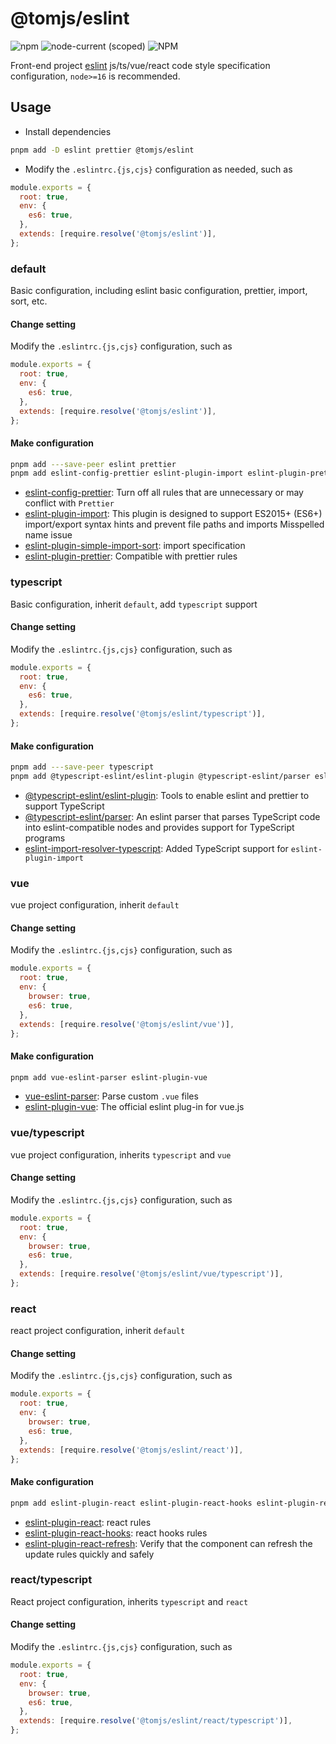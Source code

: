 # @tomjs/eslint

![npm](https://img.shields.io/npm/v/@tomjs/eslint) ![node-current (scoped)](https://img.shields.io/node/v/@tomjs/eslint) ![NPM](https://img.shields.io/npm/l/@tomjs/eslint)

Front-end project [eslint](https://zh-hans.eslint.org/) js/ts/vue/react code style specification configuration, `node>=16` is recommended.

## Usage

- Install dependencies

```bash
pnpm add -D eslint prettier @tomjs/eslint
```

- Modify the `.eslintrc.{js,cjs}` configuration as needed, such as

```js
module.exports = {
  root: true,
  env: {
    es6: true,
  },
  extends: [require.resolve('@tomjs/eslint')],
};
```

### default

Basic configuration, including eslint basic configuration, prettier, import, sort, etc.

#### Change setting

Modify the `.eslintrc.{js,cjs}` configuration, such as

```js
module.exports = {
  root: true,
  env: {
    es6: true,
  },
  extends: [require.resolve('@tomjs/eslint')],
};
```

#### Make configuration

```bash
pnpm add ---save-peer eslint prettier
pnpm add eslint-config-prettier eslint-plugin-import eslint-plugin-prettier eslint-plugin-simple-import-sort
```

- [eslint-config-prettier](https://www.npmjs.com/package/eslint-config-prettier): Turn off all rules that are unnecessary or may conflict with `Prettier`
- [eslint-plugin-import](https://www.npmjs.com/package/eslint-plugin-import): This plugin is designed to support ES2015+ (ES6+) import/export syntax hints and prevent file paths and imports Misspelled name issue
- [eslint-plugin-simple-import-sort](https://github.com/lydell/eslint-plugin-simple-import-sort): import specification
- [eslint-plugin-prettier](https://www.npmjs.com/package/eslint-plugin-prettier): Compatible with prettier rules

### typescript

Basic configuration, inherit `default`, add `typescript` support

#### Change setting

Modify the `.eslintrc.{js,cjs}` configuration, such as

```js
module.exports = {
  root: true,
  env: {
    es6: true,
  },
  extends: [require.resolve('@tomjs/eslint/typescript')],
};
```

#### Make configuration

```bash
pnpm add ---save-peer typescript
pnpm add @typescript-eslint/eslint-plugin @typescript-eslint/parser eslint-import-resolver-typescript
```

- [@typescript-eslint/eslint-plugin](https://typescript-eslint.io): Tools to enable eslint and prettier to support TypeScript
- [@typescript-eslint/parser](https://typescript-eslint.io/architecture/parser): An eslint parser that parses TypeScript code into eslint-compatible nodes and provides support for TypeScript programs
- [eslint-import-resolver-typescript](https://www.npmjs.com/package/eslint-import-resolver-typescript): Added TypeScript support for `eslint-plugin-import`

### vue

vue project configuration, inherit `default`

#### Change setting

Modify the `.eslintrc.{js,cjs}` configuration, such as

```js
module.exports = {
  root: true,
  env: {
    browser: true,
    es6: true,
  },
  extends: [require.resolve('@tomjs/eslint/vue')],
};
```

#### Make configuration

```bash
pnpm add vue-eslint-parser eslint-plugin-vue
```

- [vue-eslint-parser](https://www.npmjs.com/package/vue-eslint-parser): Parse custom `.vue` files
- [eslint-plugin-vue](https://eslint.vuejs.org): The official eslint plug-in for vue.js

### vue/typescript

vue project configuration, inherits `typescript` and `vue`

#### Change setting

Modify the `.eslintrc.{js,cjs}` configuration, such as

```js
module.exports = {
  root: true,
  env: {
    browser: true,
    es6: true,
  },
  extends: [require.resolve('@tomjs/eslint/vue/typescript')],
};
```

### react

react project configuration, inherit `default`

#### Change setting

Modify the `.eslintrc.{js,cjs}` configuration, such as

```js
module.exports = {
  root: true,
  env: {
    browser: true,
    es6: true,
  },
  extends: [require.resolve('@tomjs/eslint/react')],
};
```

#### Make configuration

```bash
pnpm add eslint-plugin-react eslint-plugin-react-hooks eslint-plugin-react-refresh
```

- [eslint-plugin-react](https://www.npmjs.com/package/eslint-plugin-react): react rules
- [eslint-plugin-react-hooks](https://www.npmjs.com/package/eslint-plugin-react-hooks): react hooks rules
- [eslint-plugin-react-refresh](https://www.npmjs.com/package/eslint-plugin-react-refresh): Verify that the component can refresh the update rules quickly and safely

### react/typescript

React project configuration, inherits `typescript` and `react`

#### Change setting

Modify the `.eslintrc.{js,cjs}` configuration, such as

```js
module.exports = {
  root: true,
  env: {
    browser: true,
    es6: true,
  },
  extends: [require.resolve('@tomjs/eslint/react/typescript')],
};
```
